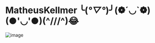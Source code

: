 # MatheusKellmer ╰(*°▽°*)╯(❁´◡`❁)(●'◡'●)(^///^)😂

![image](https://images7.alphacoders.com/122/1229914.jpg)
